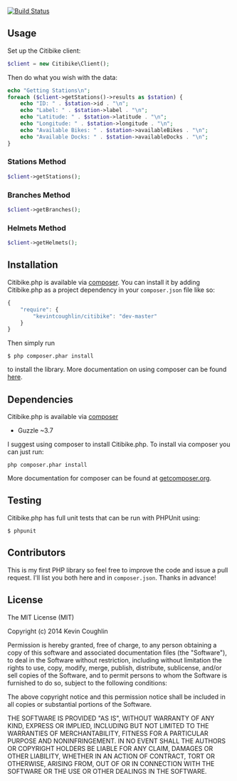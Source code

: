 [![Build Status](https://travis-ci.org/KevinTCoughlin/citibike.php.png?branch=master)](https://travis-ci.org/KevinTCoughlin/citibike.php)

## Usage

Set up the Citibike client:

```php
$client = new Citibike\Client();
```

Then do what you wish with the data:

```php
echo "Getting Stations\n";
foreach ($client->getStations()->results as $station) {
    echo "ID: " . $station->id . "\n";
    echo "Label: " . $station->label . "\n";
    echo "Latitude: " . $station->latitude . "\n";
    echo "Longitude: " . $station->longitude . "\n";
    echo "Available Bikes: " . $station->availableBikes . "\n";
    echo "Available Docks: " . $station->availableDocks . "\n";
}
```

### Stations Method

```php
$client->getStations();
```

### Branches Method

```php
$client->getBranches();
```

### Helmets Method

```php
$client->getHelmets();
```

## Installation

Citibike.php is available via [composer](https://packagist.org/packages/kevintcoughlin/citibike). You can install it by adding Citibike.php as a project dependency in your `composer.json` file like so:

```js
{
    "require": {
        "kevintcoughlin/citibike": "dev-master"
    }
}
```

Then simply run 

```
$ php composer.phar install
```

to install the library. More documentation on using composer can be found [here](http://getcomposer.org/doc/01-basic-usage.md).

## Dependencies

Citibike.php is available via [composer](https://packagist.org/packages/kevintcoughlin/citibike)

* Guzzle ~3.7

I suggest using composer to install Citibike.php. To install via composer you can just run:

```
php composer.phar install
```

More documentation for composer can be found at [getcomposer.org](http://getcomposer.org).

## Testing

Citibike.php has full unit tests that can be run with PHPUnit using:

```
$ phpunit
```

## Contributors

This is my first PHP library so feel free to improve the code and issue a pull request. I'll list you both here and in `composer.json`. Thanks in advance!

## License

The MIT License (MIT)

Copyright (c) 2014 Kevin Coughlin

Permission is hereby granted, free of charge, to any person obtaining a copy
of this software and associated documentation files (the "Software"), to deal
in the Software without restriction, including without limitation the rights
to use, copy, modify, merge, publish, distribute, sublicense, and/or sell
copies of the Software, and to permit persons to whom the Software is
furnished to do so, subject to the following conditions:

The above copyright notice and this permission notice shall be included in
all copies or substantial portions of the Software.

THE SOFTWARE IS PROVIDED "AS IS", WITHOUT WARRANTY OF ANY KIND, EXPRESS OR
IMPLIED, INCLUDING BUT NOT LIMITED TO THE WARRANTIES OF MERCHANTABILITY,
FITNESS FOR A PARTICULAR PURPOSE AND NONINFRINGEMENT. IN NO EVENT SHALL THE
AUTHORS OR COPYRIGHT HOLDERS BE LIABLE FOR ANY CLAIM, DAMAGES OR OTHER
LIABILITY, WHETHER IN AN ACTION OF CONTRACT, TORT OR OTHERWISE, ARISING FROM,
OUT OF OR IN CONNECTION WITH THE SOFTWARE OR THE USE OR OTHER DEALINGS IN
THE SOFTWARE.
